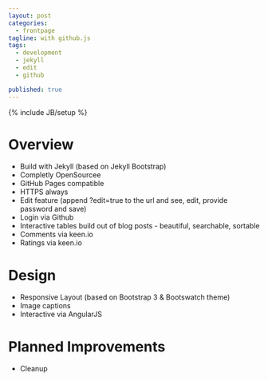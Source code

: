 ```yaml
---
layout: post
categories: 
  - frontpage
tagline: with github.js
tags: 
  - development
  - jekyll
  - edit
  - github

published: true
---
```


{% include JB/setup %}

# Overview
- Build with Jekyll (based on Jekyll Bootstrap)
- Completly OpenSourcee
- GitHub Pages compatible
- HTTPS always
- Edit feature (append ?edit=true to the url and see, edit, provide password and save)
- Login via Github
- Interactive tables build out of blog posts - beautiful, searchable, sortable
- Comments via keen.io
- Ratings via keen.io


# Design
- Responsive Layout (based on Bootstrap 3 & Bootswatch theme)
- Image captions
- Interactive via AngularJS
# Planned Improvements
- Cleanup